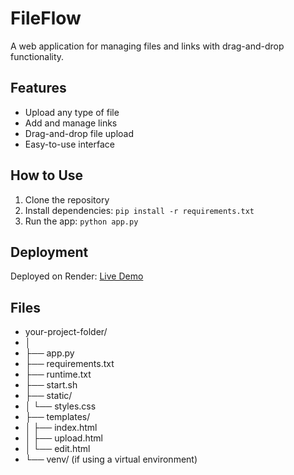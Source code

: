 # FileFlow

A web application for managing files and links with drag-and-drop functionality.

## Features
- Upload any type of file
- Add and manage links
- Drag-and-drop file upload
- Easy-to-use interface

## How to Use
1. Clone the repository
2. Install dependencies: `pip install -r requirements.txt`
3. Run the app: `python app.py`

## Deployment
Deployed on Render: [Live Demo](https://fileflow-i69i.onrender.com/)

## Files
- your-project-folder/
- │
- ├── app.py
- ├── requirements.txt
- ├── runtime.txt
- ├── start.sh
- ├── static/
- │   └── styles.css
- ├── templates/
- │   ├── index.html
- │   ├── upload.html
- │   └── edit.html
- └── venv/ (if using a virtual environment)
